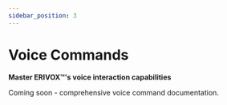 ```yaml
---
sidebar_position: 3
---
```


# Voice Commands

**Master ERIVOX™'s voice interaction capabilities**

Coming soon - comprehensive voice command documentation.